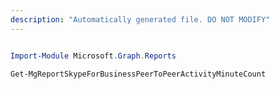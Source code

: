```yaml
---
description: "Automatically generated file. DO NOT MODIFY"
---
```


```powershell

Import-Module Microsoft.Graph.Reports

Get-MgReportSkypeForBusinessPeerToPeerActivityMinuteCount

```